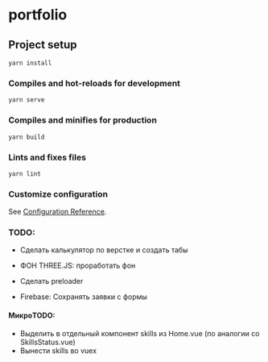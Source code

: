 # portfolio

## Project setup
```
yarn install
```

### Compiles and hot-reloads for development
```
yarn serve
```

### Compiles and minifies for production
```
yarn build
```

### Lints and fixes files
```
yarn lint
```

### Customize configuration
See [Configuration Reference](https://cli.vuejs.org/config/).

### TODO:
- Сделать калькулятор по верстке и создать табы
- ФОН THREE.JS: проработать фон
- Сделать preloader

- Firebase: Сохранять заявки с формы

#### МикроTODO:
- Выделить в отдельный компонент skills из Home.vue (по аналогии со SkillsStatus.vue)
- Вынести skills во vuex

